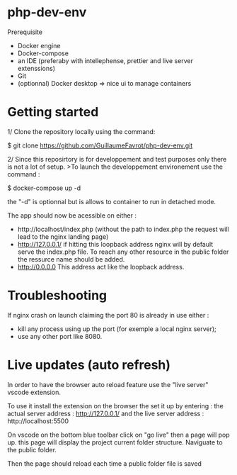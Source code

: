 # php-dev-env

Prerequisite
- Docker engine
- Docker-compose
- an IDE (preferaby with intellephense, prettier and live server extenssions)
- Git
- (optionnal) Docker desktop => nice ui to manage containers

# Getting started

1/ Clone the repository locally using the command:

$ git clone https://github.com/GuillaumeFavrot/php-dev-env.git

2/ Since this reposirtory is for developpement and test purposes only there is not a lot of setup. >To launch the developpement environement use the command :

$ docker-compose up -d

the "-d" is optionnal but is allows to container to run in detached mode.

The app should now be acessible on either :
- http://localhost/index.php (without the path to index.php the request will lead to the nginx landing page)
- http://127.0.0.1/ if hitting this loopback address nginx will by default serve the index.php file. To reach any other resource in the public folder the ressurce name should be added.
- http://0.0.0.0 This address act like the loopback address.

# Troubleshooting

If nginx crash on launch claiming the port 80 is already in use either :
- kill any process using up the port (for exemple a local nginx server);
- use any other port like 8080.

# Live updates (auto refresh)

In order to have the browser auto reload feature use the "live server" vscode extension.

To use it install the extension on the browser the set it up by entering :
the actual server address : http://127.0.0.1/
and the live server address : http://localhost:5500

On vscode on the bottom blue toolbar click on "go live" then a page will pop up. this page will display the project current folder structure. Naviguate to the public folder.

Then the page should reload each time a public folder file is saved